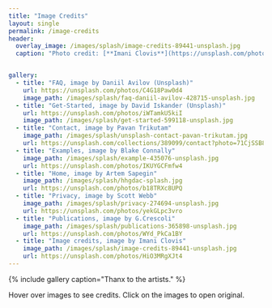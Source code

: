 ```yaml
---
title: "Image Credits"
layout: single
permalink: /image-credits
header:
  overlay_image: /images/splash/image-credits-89441-unsplash.jpg
  caption: "Photo credit: [**Imani Clovis**](https://unsplash.com/photos/HiO3MRgXJt4)"


gallery:
  - title: "FAQ, image by Daniil Avilov (Unsplash)"
    url: https://unsplash.com/photos/C4G18Paw0d4
    image_path: /images/splash/faq-daniil-avilov-428715-unsplash.jpg
  - title: "Get-Started, image by David Iskander (Unsplash)"
    url: https://unsplash.com/photos/iWTamkU5kiI
    image_path: /images/splash/get-started-599118-unsplash.jpg
  - title: "Contact, image by Pavan Trikutam"
    image_path: /images/splash/unsplash-contact-pavan-trikutam.jpg
    url: https://unsplash.com/collections/389099/contact?photo=71CjSSB83Wo
  - title: "Examples, image by Blake Connally"
    image_path: /images/splash/example-435076-unsplash.jpg
    url: https://unsplash.com/photos/IKUYGCFmfw4
  - title: "Home, image by Artem Sapegin"
    image_path: /images/splash/hhgdac-splash.jpg
    url: https://unsplash.com/photos/b18TRXc8UPQ
  - title: "Privacy, image by Scott Webb"
    image_path: /images/splash/privacy-274694-unsplash.jpg
    url: https://unsplash.com/photos/yekGLpc3vro
  - title: "Publications, image by G.Crescoli"
    image_path: /images/splash/publications-365898-unsplash.jpg
    url: https://unsplash.com/photos/WYd_PkCa1BY
  - title: "Image credits, image by Imani Clovis"
    image_path: /images/splash/image-credits-89441-unsplash.jpg
    url: https://unsplash.com/photos/HiO3MRgXJt4
---    
```


{% include gallery caption="Thanx to the artists." %}

Hover over images to see credits.
Click on the images to open original.

